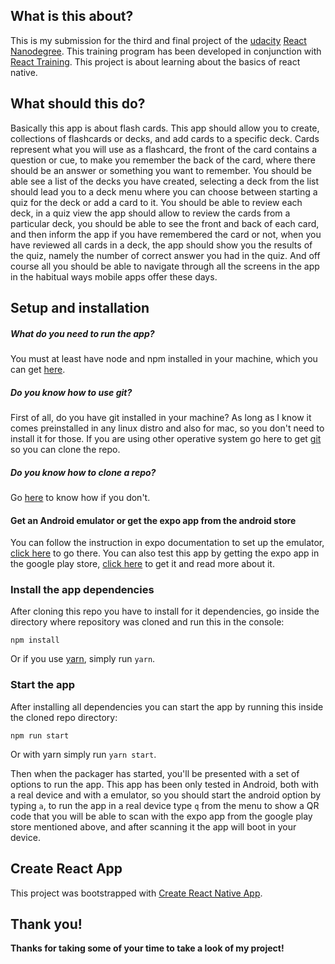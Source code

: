 ## What is this about?

This is my submission for the third and final project of the [udacity](https://www.udacity.com/) [React Nanodegree](https://www.udacity.com/course/react-nanodegree--nd019). 
This training program has been developed in conjunction with [React Training](https://reacttraining.com).
This project is about learning about the basics of react native.

## What should this do?

Basically this app is about flash cards.
This app should allow you to create, collections of flashcards or decks, and add cards to a specific deck.
Cards represent what you will use as a flashcard, the front of the card contains a question or cue,
to make you remember the back of the card, where there should be an answer or something you want to remember.
You should be able see a list of the decks you have created, selecting a deck from the list should lead you to a deck menu
where you can choose between starting a quiz for the deck or add a card to it. You should be able  to review each deck, 
in a quiz view the app should allow to review the cards from a particular deck, 
you should  be able  to see the front and back of each card, and then inform the app if you have remembered the card or not, 
when you have reviewed all cards in a deck, the app should show you the results of the quiz, namely the number of correct answer you had in the quiz.
And off course all you should be able to navigate through all the screens in the app in the habitual ways mobile apps offer these days.


## Setup and installation
##### What do you need to run the app?
You must at least have node and npm installed in your machine, which you can get [here](https://www.npmjs.com/get-npm).

##### Do you know how to use git?
First of all, do you have git installed in your machine? As long as I know it comes preinstalled in any linux distro and also for mac, so you don't need to install it for those. If you are using other operative system go here to get [git](https://git-scm.com/downloads) so you can clone the repo.

##### Do you know how to clone a repo?
Go [here](https://help.github.com/articles/cloning-a-repository/) to know how if you don't.

#### Get an Android emulator or get the expo app from the android store
You can follow the instruction in expo documentation to set up the emulator, [click here](https://docs.expo.io/versions/latest/guides/genymotion.html)  to go there.
You can also test this app by getting the expo app in the google play store, [click here](https://expo.io/) to get it and read more about it.

### Install the app dependencies

After cloning this repo you have to  install for it dependencies, go inside the directory where repository was cloned and run this in the console:
```
npm install
```
Or if you use [yarn](https://yarnpkg.com/en/), simply run `yarn`.

### Start the app
After installing all dependencies you can start the app by running this inside the cloned repo directory:
```
npm run start
```
Or with yarn simply run `yarn start`.

Then when the packager has started, you'll be presented with a set of options to run the app. This app has been only tested in Android, both with a real device and with a emulator, 
so you should start the android option by typing `a`, to run the app in a real device type `q` from the menu to show a QR code
that you will be able to scan with the expo app from the google play store mentioned above, and after scanning it the app will boot in your device.

## Create React App
This project was bootstrapped with [Create React Native App](https://github.com/react-community/create-react-native-app).
## Thank you!
__Thanks for taking some of your time to take a look of my project!__
